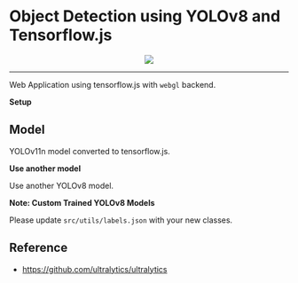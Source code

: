 # Object Detection using YOLOv8 and Tensorflow.js

<p align="center">
  <img src="./sample.png" />
</p>

---

Web Application using tensorflow.js
with `webgl` backend.

**Setup**



## Model

YOLOv11n model converted to tensorflow.js.


**Use another model**

Use another YOLOv8 model.

**Note: Custom Trained YOLOv8 Models**

Please update `src/utils/labels.json` with your new classes.

## Reference

- https://github.com/ultralytics/ultralytics

